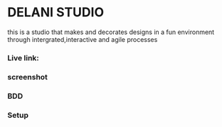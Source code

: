 # DELANI STUDIO
this is a studio that makes and decorates designs in a fun environment through intergrated,interactive and agile processes
### Live link: 
### screenshot

### BDD



### Setup
